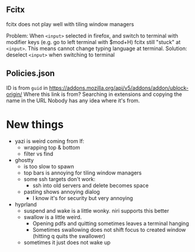 ## Fcitx
fcitx does not play well with tiling window managers

Problem:
When `<input>` selected in firefox, and 
switch to terminal with modifier keys 
(e.g. go to left terminal with $mod+H)
fcitx still "stuck" at `<input>`. This means cannot change typing
language at terminal.
Solution:
deselect `<input>` when switching to terminal

## Policies.json

ID is from `guid` in https://addons.mozilla.org/api/v5/addons/addon/ublock-origin/
Where this link is from? Searching in extensions and copying the name in the URL
Nobody has any idea where it's from.

# New things
- yazi is weird coming from lf:
    - wrapping top & bottom
    - filter vs find
- ghostty
    - is too slow to spawn
    - top bars is annoying for tiling window managers
    - some ssh targets don't work:
      - ssh into old servers and delete becomes space
    - pasting shows annoying dialog
      - I know it's for security but very annoying
- hyprland
	- suspend and wake is a little wonky. niri supports this better
	- swallow is a little weird.
		- Opening pdfs and quitting sometimes leaves a terminal hanging
		- Sometimes swallowing does not shift focus to created window (hitting q quits the swallower)
  - sometimes it just does not wake up
